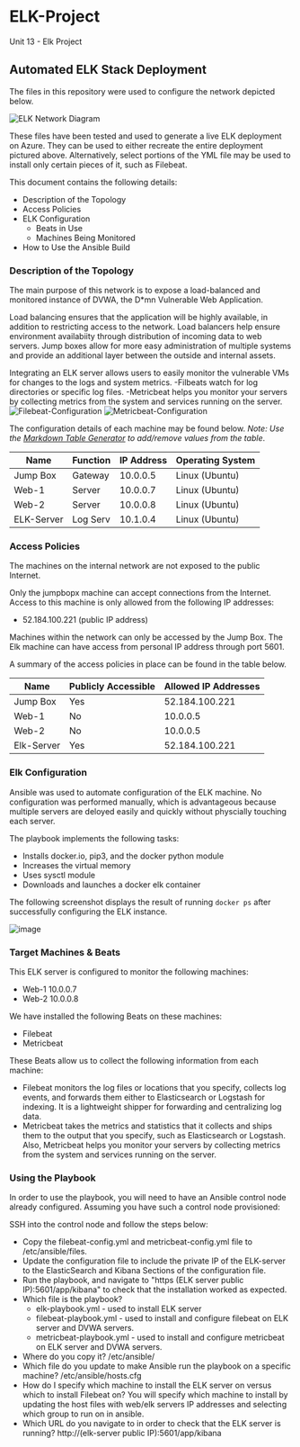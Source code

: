 # ELK-Project
Unit 13 - Elk Project
## Automated ELK Stack Deployment

The files in this repository were used to configure the network depicted below.


![ELK Network Diagram](https://user-images.githubusercontent.com/94578361/161435928-3902bf12-8c4f-444b-8c64-db8701279f51.PNG)



These files have been tested and used to generate a live ELK deployment on Azure. They can be used to either recreate the entire deployment pictured above. Alternatively, select portions of the YML file may be used to install only certain pieces of it, such as Filebeat.

 

This document contains the following details:
- Description of the Topology
- Access Policies
- ELK Configuration
  - Beats in Use
  - Machines Being Monitored
- How to Use the Ansible Build


### Description of the Topology

The main purpose of this network is to expose a load-balanced and monitored instance of DVWA, the D*mn Vulnerable Web Application.

Load balancing ensures that the application will be highly available, in addition to restricting access to the network.  Load balancers help ensure environment availabiity through distribution of incoming data to web servers.  Jump boxes allow for more easy administration of multiple systems and provide an additional layer between the outside and internal assets.

Integrating an ELK server allows users to easily monitor the vulnerable VMs for changes to the logs and system metrics.
 -Filbeats watch for log directories or specific log files.
 -Metricbeat helps you monitor your servers by collecting metrics from the system and services running on the server.
![Filebeat-Configuration](Configuration-Files/filebeat-configuration.yml)
![Metricbeat-Configuration](Configuration-Files/metricbeat-configuration.yml)


The configuration details of each machine may be found below.
_Note: Use the [Markdown Table Generator](http://www.tablesgenerator.com/markdown_tables) to add/remove values from the table_.

| Name       | Function | IP Address   | Operating System |
|----------  |----------|------------  |------------------|
| Jump Box   | Gateway  | 10.0.0.5     | Linux (Ubuntu)   |
| Web-1      | Server   | 10.0.0.7     | Linux (Ubuntu)   |
| Web-2      | Server   | 10.0.0.8     | Linux (Ubuntu)   |
| ELK-Server | Log Serv | 10.1.0.4     | Linux (Ubuntu)   |

### Access Policies

The machines on the internal network are not exposed to the public Internet. 

Only the jumpbopx machine can accept connections from the Internet. Access to this machine is only allowed from the following IP addresses:
- 52.184.100.221 (public IP address)

Machines within the network can only be accessed by the Jump Box.  The Elk machine can have access from personal IP address through port 5601.


A summary of the access policies in place can be found in the table below.

| Name          | Publicly Accessible | Allowed IP Addresses |
|---------------|---------------------|----------------------|
| Jump Box      |       Yes           |    52.184.100.221    |
| Web-1         |       No            |    10.0.0.5          |
| Web-2         |       No            |    10.0.0.5          |
| Elk-Server    |       Yes           |    52.184.100.221    |


### Elk Configuration

Ansible was used to automate configuration of the ELK machine. No configuration was performed manually, which is advantageous because multiple servers are deloyed 
easily and quickly without physcially touching each server.

The playbook implements the following tasks:
- Installs docker.io, pip3, and the docker python module
- Increases the virtual memory
- Uses sysctl module
- Downloads and launches a docker elk container

The following screenshot displays the result of running `docker ps` after successfully configuring the ELK instance.

![image](https://user-images.githubusercontent.com/94578361/161397103-92f0a0cb-8c9c-47b0-9b43-31ef7eee8628.png)


### Target Machines & Beats
This ELK server is configured to monitor the following machines:
- Web-1    10.0.0.7
- Web-2    10.0.0.8

We have installed the following Beats on these machines:
- Filebeat
- Metricbeat

These Beats allow us to collect the following information from each machine:
- Filebeat monitors the log files or locations that you specify, collects log events, and forwards them either to Elasticsearch or Logstash for indexing.  It is a lightweight shipper for forwarding and centralizing log data.
- Metricbeat takes the metrics and statistics that it collects and ships them to the output that you specify, such as Elasticsearch or Logstash.   Also, Metricbeat helps you monitor your servers by collecting metrics from the system and services running on the server.
 
### Using the Playbook
In order to use the playbook, you will need to have an Ansible control node already configured. Assuming you have such a control node provisioned: 

SSH into the control node and follow the steps below:
- Copy the filebeat-config.yml and metricbeat-config.yml file to /etc/ansible/files.
- Update the configuration file to include the private IP of the ELK-server to the ElasticSearch and Kibana Sections of the configuration file.
- Run the playbook, and navigate to "https (ELK server public IP):5601/app/kibana" to check that the installation worked as expected.
- Which file is the playbook?
   - elk-playbook.yml - used to install ELK server
   - filebeat-playbook.yml - used to install and configure filebeat on ELK server and DVWA servers.
   - metricbeat-playbook.yml - used to install and configure metricbeat on ELK server and DVWA servers.    
- Where do you copy it?  /etc/ansible/
- Which file do you update to make Ansible run the playbook on a specific machine? /etc/ansible/hosts.cfg 
- How do I specify which machine to install the ELK server on versus which to install Filebeat on?  You will specify which machine  to install by updating the host files with web/elk servers IP addresses and selecting which group to run on in ansible.
- Which URL do you navigate to in order to check that the ELK server is running?  http://(elk-server public IP):5601/app/kibana


